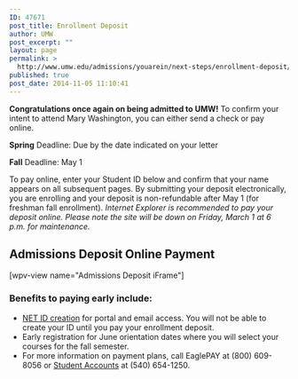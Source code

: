 ```yaml
---
ID: 47671
post_title: Enrollment Deposit
author: UMW
post_excerpt: ""
layout: page
permalink: >
  http://www.umw.edu/admissions/youarein/next-steps/enrollment-deposit/
published: true
post_date: 2014-11-05 11:10:41
---
```

<strong>Congratulations once again on being admitted to UMW!</strong> To confirm your intent to attend Mary Washington, you can either send a check or pay online.

<strong>Spring</strong> Deadline: Due by the date indicated on your letter

<strong>Fall</strong> Deadline: May 1

To pay online, enter your Student ID below and confirm that your name appears on all subsequent pages. By submitting your deposit electronically, you are enrolling and your deposit is non-refundable after May 1 (for freshman fall enrollment). <em>Internet Explorer is recommended to pay your deposit online. Please note the site will be down on Friday, March 1 at 6 p.m. for maintenance. </em>
<h2>Admissions Deposit Online Payment</h2>
[wpv-view name="Admissions Deposit iFrame"]
<h3>Benefits to paying early include:</h3>
<ul>
 	<li><a href="http://technology.umw.edu/logins">NET ID creation</a> for portal and email access. You will not be able to create your ID until you pay your enrollment deposit.</li>
 	<li>Early registration for June orientation dates where you will select your courses for the fall semester.</li>
 	<li>For more information on payment plans, call EaglePAY at (800) 609-8056 or <a href="/directory/department/administration/finance/student-accounts/">Student Accounts</a> at (540) 654-1250.</li>
</ul>